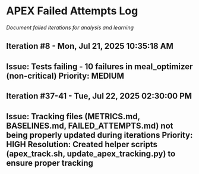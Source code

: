# APEX Failed Attempts Log
*Document failed iterations for analysis and learning*

## Iteration #8 - Mon, Jul 21, 2025 10:35:18 AM
**Issue**: Tests failing - 10 failures in meal_optimizer (non-critical)
**Priority**: MEDIUM
---

## Iteration #37-41 - Tue, Jul 22, 2025 02:30:00 PM
**Issue**: Tracking files (METRICS.md, BASELINES.md, FAILED_ATTEMPTS.md) not being properly updated during iterations
**Priority**: HIGH
**Resolution**: Created helper scripts (apex_track.sh, update_apex_tracking.py) to ensure proper tracking
---
